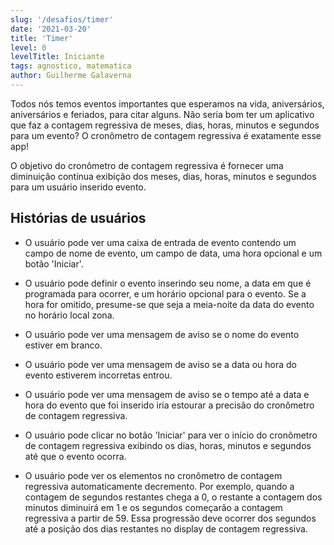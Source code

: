 ```yaml
---
slug: '/desafios/timer'
date: '2021-03-20'
title: 'Timer'
level: 0
levelTitle: Iniciante
tags: agnostico, matematica
author: Guilherme Galaverna
---
```


Todos nós temos eventos importantes que esperamos na vida, aniversários, aniversários e feriados, para citar alguns. Não seria bom ter um aplicativo que faz a contagem regressiva de meses, dias, horas, minutos e segundos para um evento? O cronômetro de contagem regressiva é exatamente esse app! 

O objetivo do cronômetro de contagem regressiva é fornecer uma diminuição contínua exibição dos meses, dias, horas, minutos e segundos para um usuário inserido evento.

## Histórias de usuários 

- O usuário pode ver uma caixa de entrada de evento contendo um campo de nome de evento, um campo de data, uma hora opcional e um botão 'Iniciar'. 

- O usuário pode definir o evento inserindo seu nome, a data em que é programada para ocorrer, e um horário opcional para o evento. Se a hora for omitido, presume-se que seja a meia-noite da data do evento no horário local zona. 

- O usuário pode ver uma mensagem de aviso se o nome do evento estiver em branco. 

- O usuário pode ver uma mensagem de aviso se a data ou hora do evento estiverem incorretas entrou. 

- O usuário pode ver uma mensagem de aviso se o tempo até a data e hora do evento que foi inserido iria estourar a precisão do cronômetro de contagem regressiva. 

- O usuário pode clicar no botão 'Iniciar' para ver o início do cronômetro de contagem regressiva exibindo os dias, horas, minutos e segundos até que o evento ocorra. 

- O usuário pode ver os elementos no cronômetro de contagem regressiva automaticamente decremento. Por exemplo, quando a contagem de segundos restantes chega a 0, o restante a contagem dos minutos diminuirá em 1 e os segundos começarão a contagem regressiva a partir de 59. Essa progressão deve ocorrer dos segundos até a posição dos dias restantes no display de contagem regressiva.